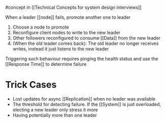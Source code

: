 #concept in [[Technical Concepts for system design interviews]]

When a leader [[node]] fails, promote another one to leader

1. Choose a node to promote
2. Reconfigure client nodes to write to the new leader
3. Other followers reconfigured to consume [[Data]] from the new leader
4. (When the old leader comes back): The old leader no longer receives writes, instead it just listens to the new leader

Triggering such behaviour requires pinging the health status and use the [[Response Time]] to determine failure

# Trick Cases

- Lost updates for async [[Replication]] when no leader was available
- The threshold for detecting failure. If the [[System]] is just overloaded, electing a new leader only stress it more
- Having potentially more than one leader
